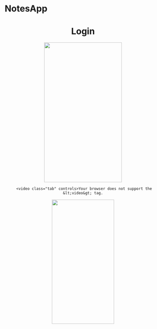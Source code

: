 # NotesApp

<div align="center">
  
  
  <h1>Login </h1>
    
   <div>
    <img width="250px" height="450px" src="https://user-images.githubusercontent.com/17780617/121481305-9dfb7f00-c9e9-11eb-9b1c-ef6cf03f22b7.gif"
         </img> 
     
     <video class="tab" controls>Your browser does not support the &lt;video&gt; tag.
  <source src="https://user-images.githubusercontent.com/17780617/121481864-2e39c400-c9ea-11eb-8e5f-d5a3a2a7eeb5.mov"/>
</video>
</div>


<div align="center">
  
    
   <div align="center">
    <img width="200px" height="400px" src="https://user-images.githubusercontent.com/17780617/120335957-89dfbf80-c30f-11eb-98bd-dee6d58261fb.gif"
         </img> 
</div>
  
 
</div>
